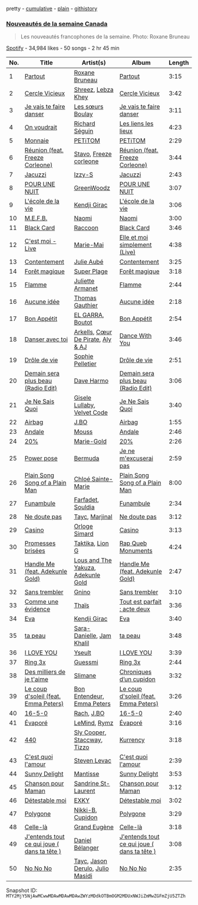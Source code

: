 pretty - [cumulative](/playlists/cumulative/37i9dQZF1DX9SvXmR7wQty.md) - [plain](/playlists/plain/37i9dQZF1DX9SvXmR7wQty) - [githistory](https://github.githistory.xyz/mackorone/spotify-playlist-archive/blob/main/playlists/plain/37i9dQZF1DX9SvXmR7wQty)

### [Nouveautés de la semaine Canada](https://open.spotify.com/playlist/37i9dQZF1DX9SvXmR7wQty)

> Les nouveautés francophones de la semaine\. Photo: Roxane Bruneau

[Spotify](https://open.spotify.com/user/spotify) - 34,984 likes - 50 songs - 2 hr 45 min

| No. | Title | Artist(s) | Album | Length |
|---|---|---|---|---|
| 1 | [Partout](https://open.spotify.com/track/3oNNorePaplyctqDgvEvSw) | [Roxane Bruneau](https://open.spotify.com/artist/1joqsAPOg4vW2yn2BrEtzQ) | [Partout](https://open.spotify.com/album/1fSyIBmSmRDMrmb0udtRRs) | 3:15 |
| 2 | [Cercle Vicieux](https://open.spotify.com/track/2Wsp91MjyvE6fypPKmW3U4) | [Shreez](https://open.spotify.com/artist/0qNrNX9FKJM0ZJFbcbMlMp), [Lebza Khey](https://open.spotify.com/artist/6oW3oCa9th1gUBNkI1LnGA) | [Cercle Vicieux](https://open.spotify.com/album/4uKG6vs1F0Y84CZOyP2CZm) | 3:42 |
| 3 | [Je vais te faire danser](https://open.spotify.com/track/4jOmWOr64qpeLx00Q1RCac) | [Les sœurs Boulay](https://open.spotify.com/artist/4x2kecgGRpDooou3CIYnlr) | [Je vais te faire danser](https://open.spotify.com/album/3gOUfR7gIsMaKQHaMWVGjd) | 3:11 |
| 4 | [On voudrait](https://open.spotify.com/track/353yen1tiVmrd5w49rFUQi) | [Richard Séguin](https://open.spotify.com/artist/4uaplzxgAkmohdv30bAFZo) | [Les liens les lieux](https://open.spotify.com/album/2Jj2Jqb4peRyI1xjflggkl) | 4:23 |
| 5 | [Monnaie](https://open.spotify.com/track/0LIKOSDqVHvvZkBnjaYa2W) | [PETiTOM](https://open.spotify.com/artist/6jdST36R49wOl2Xgy5TOjv) | [PETiTOM](https://open.spotify.com/album/6HXIjuxcjCMm2tBG6HuW5r) | 2:29 |
| 6 | [Réunion \(feat\. Freeze Corleone\)](https://open.spotify.com/track/3fcha9VE9X2g3mNl5hXnJ0) | [Stavo](https://open.spotify.com/artist/2j93xBBtZnS9YJGJUcWHwg), [Freeze corleone](https://open.spotify.com/artist/76Pl0epAMXVXJspaSuz8im) | [Réunion \(feat\. Freeze Corleone\)](https://open.spotify.com/album/5EgYAqhvCPERW2MHe6tNvP) | 3:44 |
| 7 | [Jacuzzi](https://open.spotify.com/track/7w1RLxc7gA8EBcRsWgSOUu) | [Izzy\-S](https://open.spotify.com/artist/76DXtaWMXZQbRZUHkQEdDQ) | [Jacuzzi](https://open.spotify.com/album/4VR3RBzYwMY1WnpiUsfaWt) | 2:43 |
| 8 | [POUR UNE NUIT](https://open.spotify.com/track/7tCLG0VK1S0aVk75Icn2OY) | [GreenWoodz](https://open.spotify.com/artist/4unjY2cWa4org4JmrS0GES) | [POUR UNE NUIT](https://open.spotify.com/album/03QxUveh9wb8UzrIIqGSYi) | 3:07 |
| 9 | [L'école de la vie](https://open.spotify.com/track/1V7bgegWDcdOCBLypvePrj) | [Kendji Girac](https://open.spotify.com/artist/4IS4EyXNmiI2w5SRCjMtEF) | [L'école de la vie](https://open.spotify.com/album/2xz06dOJFz9vhjts3VTS40) | 3:06 |
| 10 | [M.E.F.B.](https://open.spotify.com/track/7M4lSua83AGlTtRH8i1CxG) | [Naomi](https://open.spotify.com/artist/7kCkigPAOvUemaGziItnCo) | [Naomi](https://open.spotify.com/album/732MHsEpWkJRnAkrvXdtoi) | 3:00 |
| 11 | [Black Card](https://open.spotify.com/track/5ejzQ4vFa8FQkHT6qcCBmd) | [Raccoon](https://open.spotify.com/artist/7nzgBxjw2Co88MGWjMnl4c) | [Black Card](https://open.spotify.com/album/20KFfsB3DWh2V2i2DHqvhc) | 3:46 |
| 12 | [C'est moi \- Live](https://open.spotify.com/track/2YXhAoFCunWWPuGuFckC0a) | [Marie\-Mai](https://open.spotify.com/artist/1BmW7gk5sNUff7U3JEWqxa) | [Elle et moi simplement \(Live\)](https://open.spotify.com/album/3yJ3Rq3HLPFrxUe3SlbQna) | 4:38 |
| 13 | [Contentement](https://open.spotify.com/track/2sSwrRdkrWSbtKNPvOAz39) | [Julie Aubé](https://open.spotify.com/artist/33iNg8aAPLNrC4e69kjMuM) | [Contentement](https://open.spotify.com/album/0JxgRw0X8dicjH6keF8f0M) | 3:25 |
| 14 | [Forêt magique](https://open.spotify.com/track/4gRW12zxJsHytn79RWCTbN) | [Super Plage](https://open.spotify.com/artist/4dOjpPwKB3QG5uh3lLvIM3) | [Forêt magique](https://open.spotify.com/album/3aB7pHJvc97G9BXGkdrONv) | 3:18 |
| 15 | [Flamme](https://open.spotify.com/track/5mNzJwI6K103A3I46l081D) | [Juliette Armanet](https://open.spotify.com/artist/61CPKXT0bcKj8MKTNTMOXa) | [Flamme](https://open.spotify.com/album/2IHawKPF8EooRyVBYz3y1d) | 2:44 |
| 16 | [Aucune idée](https://open.spotify.com/track/27RgardgwWX3bAJ9bTalYV) | [Thomas Gauthier](https://open.spotify.com/artist/1o1lGge9gBLbaWPQ6QncqQ) | [Aucune idée](https://open.spotify.com/album/0egAvtFjR2OWEZsOafc4r2) | 2:18 |
| 17 | [Bon Appétit](https://open.spotify.com/track/6WDFHawIT5KH6iBsE48CLQ) | [EL GARRA](https://open.spotify.com/artist/35iGCHzli8Zhn5v4xoB7XA), [Boutot](https://open.spotify.com/artist/7HFhi8w52p30roEfUmV7Mh) | [Bon Appétit](https://open.spotify.com/album/3GcZO8Xxo6KGM1YwDt9fmp) | 2:54 |
| 18 | [Danser avec toi](https://open.spotify.com/track/2xKh3u2hY4vb4tZTp8mTDu) | [Arkells](https://open.spotify.com/artist/3ShGiAyhxI6Rq3TknZ3gfk), [Cœur De Pirate](https://open.spotify.com/artist/2eRNMtoi82UZUuaL6naDjA), [Aly & AJ](https://open.spotify.com/artist/5wugb0kaq0J6nyQ5Xgd17i) | [Dance With You](https://open.spotify.com/album/433KYyQhv0BPTEjsZIKQTO) | 3:46 |
| 19 | [Drôle de vie](https://open.spotify.com/track/77GNOOPVZy6sepSoMxQg9X) | [Sophie Pelletier](https://open.spotify.com/artist/5uXoTuYyWyAPGj93tZzZH8) | [Drôle de vie](https://open.spotify.com/album/2WNCk8xpDSL8zTIhgFMjPN) | 2:51 |
| 20 | [Demain sera plus beau \(Radio Edit\)](https://open.spotify.com/track/4rUrVnIF0iaVDdtzQqIOTH) | [Dave Harmo](https://open.spotify.com/artist/7xY1y1babnSBXJxQF64q14) | [Demain sera plus beau \(Radio Edit\)](https://open.spotify.com/album/0Jrc7GOuW6Hc5bQvBh9e1q) | 3:06 |
| 21 | [Je Ne Sais Quoi](https://open.spotify.com/track/2sVoNovE8IwE17vf45Ufbw) | [Gisele Lullaby](https://open.spotify.com/artist/6nmQap1CkicjHywYM5XlDM), [Velvet Code](https://open.spotify.com/artist/7EZWiujk2DXkuWUsSaUCKd) | [Je Ne Sais Quoi](https://open.spotify.com/album/6Ee2M8hhTC3O07F9utrqqu) | 3:40 |
| 22 | [Airbag](https://open.spotify.com/track/3y4tm1BSZMlg8YfwIQh8qU) | [J.BO](https://open.spotify.com/artist/6qfbY11F2cczEo2xrQeQBG) | [Airbag](https://open.spotify.com/album/28ceNLJVzA6XsEgJv9RxfU) | 1:55 |
| 23 | [Andale](https://open.spotify.com/track/1bOqJaCP7MMxJJ2oGRX0jS) | [Mouss](https://open.spotify.com/artist/7D4rgoFxldk2wari7UObNY) | [Andale](https://open.spotify.com/album/3ADUouvgyG92CLvC8rzua5) | 2:46 |
| 24 | [20%](https://open.spotify.com/track/3eNdWF2JQPP4usNDmU2k4D) | [Marie\-Gold](https://open.spotify.com/artist/5IIpjqhAKTXUVPh9ERQ24G) | [20%](https://open.spotify.com/album/09oPfLAESBKfPHQhAigjKr) | 2:26 |
| 25 | [Power pose](https://open.spotify.com/track/30KuDZJLTBMzCim2kAzNPX) | [Bermuda](https://open.spotify.com/artist/7jIZ4xeHqq7ZJzhsHlorTe) | [Je ne m'excuserai pas](https://open.spotify.com/album/5fcZ9BMrv49dPeK4L9ZX0v) | 2:59 |
| 26 | [Plain Song Song of a Plain Man](https://open.spotify.com/track/5gy44u8rQidTIrtVbnBrpH) | [Chloé Sainte\-Marie](https://open.spotify.com/artist/26wMB2qns9npIqvR3AzlG9) | [Plain Song Song of a Plain Man](https://open.spotify.com/album/77rQVPg21sxsQo2xXzHF9g) | 8:00 |
| 27 | [Funambule](https://open.spotify.com/track/17IYFs7jWrOZ3q30kBmnBn) | [Farfadet](https://open.spotify.com/artist/3n6sDQ5wLfb9GpJaKcEaPB), [Souldia](https://open.spotify.com/artist/6ekcMUMZoiX2HBbQGZgNh1) | [Funambule](https://open.spotify.com/album/4o4Wy7x6zIvGaeDdJxC9k2) | 2:34 |
| 28 | [Ne doute pas](https://open.spotify.com/track/4Lyyzr02Rl5qgWhuFno1G3) | [Tayc](https://open.spotify.com/artist/7gU9VyFRN3JWPJ5oHOil60), [Marjinal](https://open.spotify.com/artist/2kw3kVYH86s8K0O4Pebofm) | [Ne doute pas](https://open.spotify.com/album/53uzJzZVZ1Z73E5NsjRavJ) | 3:12 |
| 29 | [Casino](https://open.spotify.com/track/4MztdcDsvR9YzMsVukTPll) | [Orloge Simard](https://open.spotify.com/artist/2PfwtnCHCC0iezSoJHtzfs) | [Casino](https://open.spotify.com/album/5VvVdAC7pMti78FbTv96Y2) | 3:13 |
| 30 | [Promesses brisées](https://open.spotify.com/track/4xPMN1DIracOlctKFcLKJ5) | [Taktika](https://open.spotify.com/artist/5ArmvYVqg6FfX5Wmo8lBG3), [Lion G](https://open.spotify.com/artist/2xtRj7qoU5qPbLNuQAaEex) | [Rap Queb Monuments](https://open.spotify.com/album/2pp3pSMIiaXswhgqfOp6I2) | 4:24 |
| 31 | [Handle Me \(feat\. Adekunle Gold\)](https://open.spotify.com/track/4dLfcjzMHZAVgnmuglRvhY) | [Lous and The Yakuza](https://open.spotify.com/artist/2HPiMwJktBXqakN0hnON2R), [Adekunle Gold](https://open.spotify.com/artist/2IK173RXLiCSQ8fhDlAb3s) | [Handle Me \(feat\. Adekunle Gold\)](https://open.spotify.com/album/3Cd3jHPeIl4euaDfPIccK4) | 2:47 |
| 32 | [Sans trembler](https://open.spotify.com/track/3HEdgzJeMkuX2MdVGqPRNK) | [Gnino](https://open.spotify.com/artist/03sPkUqjLbCXdxu3e46T3H) | [Sans trembler](https://open.spotify.com/album/0PEec1NvTPyeSEhP5hchWn) | 3:10 |
| 33 | [Comme une évidence](https://open.spotify.com/track/2ppnLfEpEqlDZs8qmpsdCB) | [Thaïs](https://open.spotify.com/artist/6lliiJ1S813r1V4koJsGFh) | [Tout est parfait : acte deux](https://open.spotify.com/album/531fHm8Odx5THAX4CuLg91) | 3:36 |
| 34 | [Eva](https://open.spotify.com/track/6x0Rg35cPDLUP1IO9P0zvH) | [Kendji Girac](https://open.spotify.com/artist/4IS4EyXNmiI2w5SRCjMtEF) | [Eva](https://open.spotify.com/album/4RneN5mY0knTeK229PgvrF) | 3:40 |
| 35 | [ta peau](https://open.spotify.com/track/4Tu5nR9YC9TnSp2YVnPmxP) | [Sara\-Danielle](https://open.spotify.com/artist/3asDPAs8xchUTMEEkpkkPO), [Jam Khalil](https://open.spotify.com/artist/0pQTmAZD71vfB70Jn3Yzh8) | [ta peau](https://open.spotify.com/album/0CDkekykSRQAUkQ6d7BRfH) | 3:48 |
| 36 | [I LOVE YOU](https://open.spotify.com/track/1VbxvZ4Rv8Xw9Hvcp1iGRp) | [Yseult](https://open.spotify.com/artist/1QsdzIKkTT5gDFj8GB1cIX) | [I LOVE YOU](https://open.spotify.com/album/3SJhcGgcwKvJlw2epL7123) | 3:39 |
| 37 | [Ring 3x](https://open.spotify.com/track/6w8joIVK7Bh4vD3QFq0959) | [Guessmi](https://open.spotify.com/artist/1iPrqRhbEuH0BRuIv16zv2) | [Ring 3x](https://open.spotify.com/album/16SrMJEC3LX9OJ3xZTbNCG) | 2:44 |
| 38 | [Des milliers de je t'aime](https://open.spotify.com/track/1NwjfTd5fsvRFtYGERuKzA) | [Slimane](https://open.spotify.com/artist/4OV6uYSnHxSYkjDYuBVBUz) | [Chroniques d’un cupidon](https://open.spotify.com/album/1a6v54PDHcrn6y5iA7wuT1) | 3:32 |
| 39 | [Le coup d'soleil \(feat\. Emma Peters\)](https://open.spotify.com/track/1J8BB10crN7uZc42kZiALR) | [Bon Entendeur](https://open.spotify.com/artist/2lwjwKfYZCuPEJOo8t32CD), [Emma Peters](https://open.spotify.com/artist/6lY6kOVMG0mR07JTzU33o5) | [Le coup d'soleil \(feat\. Emma Peters\)](https://open.spotify.com/album/0O9qHe6RGZ2mc6tRfZfI33) | 3:26 |
| 40 | [16\-5\-0](https://open.spotify.com/track/5tbnrWKJIK1RnmEyWPhh6b) | [Rach](https://open.spotify.com/artist/1Qyyc7H8E9gI5nEjWTQk7n), [J.BO](https://open.spotify.com/artist/6qfbY11F2cczEo2xrQeQBG) | [16\-5\-0](https://open.spotify.com/album/3tmvTBYVdWvQ7gd4X66o22) | 2:40 |
| 41 | [Évaporé](https://open.spotify.com/track/32XFaa4LwJrdI7R4Z8dDZD) | [LeMind](https://open.spotify.com/artist/3PZuIxHVPdduhzcP78mmlW), [Rymz](https://open.spotify.com/artist/3dN1EUAKOFCUBPFXRUdqKu) | [Évaporé](https://open.spotify.com/album/3o3N3TegvhjoTfZmsTxnZo) | 3:16 |
| 42 | [440](https://open.spotify.com/track/6VeMApCAe4bx2Z79IClTjs) | [Sly Cooper](https://open.spotify.com/artist/2chxHFLwg84ucaOUKKQ1Bk), [Staccway](https://open.spotify.com/artist/49kOX9GLJqL1gMQNFLqeNJ), [Tizzo](https://open.spotify.com/artist/0NAWq4CW7DxGwgIm1Ock5C) | [Kurrency](https://open.spotify.com/album/35j7uGCXwPDwoislpwGLga) | 3:18 |
| 43 | [C'est quoi l'amour](https://open.spotify.com/track/4VMs6ckMoT6VFIoU1eMsvJ) | [Steven Levac](https://open.spotify.com/artist/2syLDt6wmCcJUmtHdnency) | [C'est quoi l'amour](https://open.spotify.com/album/5BL88WnxUNFtZmy3MJAAhq) | 2:39 |
| 44 | [Sunny Delight](https://open.spotify.com/track/1DQMwHbqQ7HoghVwNOUMY3) | [Mantisse](https://open.spotify.com/artist/20iPdUZMRpNULtRfv9mJP7) | [Sunny Delight](https://open.spotify.com/album/4JGNPTvVVZXjjLwThSJVwa) | 3:53 |
| 45 | [Chanson pour Maman](https://open.spotify.com/track/7nBXH6lNyAnM7gwdNDc7gH) | [Sandrine St\-Laurent](https://open.spotify.com/artist/2yHC0qy3VEXWdzYInARdP1) | [Chanson pour Maman](https://open.spotify.com/album/2K5HLbHSPKzHoaJ1KrM6AJ) | 3:12 |
| 46 | [Détestable moi](https://open.spotify.com/track/4VeCmnzBp3VwemAUlN8U4z) | [EXKY](https://open.spotify.com/artist/1arrwgPVY9Qi2aqwZ4elw0) | [Détestable moi](https://open.spotify.com/album/6W3HP0x8nAyFEx80PPQ3mu) | 3:02 |
| 47 | [Polygone](https://open.spotify.com/track/6HZgqXad50xSCbAvpzzrfH) | [Nikki\-B](https://open.spotify.com/artist/0W4nncV2qo2VMYhhx1GBA0), [Cupidon](https://open.spotify.com/artist/5iLIhZFtUFijzNwplwZtlV) | [Polygone](https://open.spotify.com/album/7rRouNve7pkhxSWiTStvJs) | 3:29 |
| 48 | [Celle\-là](https://open.spotify.com/track/1zm0GXo74RpE4oZfvq2gEV) | [Grand Eugène](https://open.spotify.com/artist/15HoDsauDCgOxvCFijHxdT) | [Celle\-là](https://open.spotify.com/album/416sctnWh0f51OgNPvAhnP) | 3:18 |
| 49 | [J'entends tout ce qui joue \( dans ta tête \)](https://open.spotify.com/track/2o50mKgFk37SMPVXKYWiR4) | [Daniel Bélanger](https://open.spotify.com/artist/3k0HFz1mMtmsaWYsX75MiW) | [J'entends tout ce qui joue \( dans ta tête \)](https://open.spotify.com/album/1thrrLwrqLkjaEEoM3DSIm) | 3:08 |
| 50 | [No No No](https://open.spotify.com/track/6m7iJFdgcvd200qJtSa8Wx) | [Tayc](https://open.spotify.com/artist/7gU9VyFRN3JWPJ5oHOil60), [Jason Derulo](https://open.spotify.com/artist/07YZf4WDAMNwqr4jfgOZ8y), [Julio Masidi](https://open.spotify.com/artist/2ZfpJTfi4q60zRUFWhll73) | [No No No](https://open.spotify.com/album/2RLByuKYaFE5awZkpjK03m) | 2:35 |

Snapshot ID: `MTY2MjY5NjAwMCwwMDAwMDAwMDAwZWYzMDdkOTBmOGM2MDUxNWJiZmMwZGFmZjU5ZTZh`
